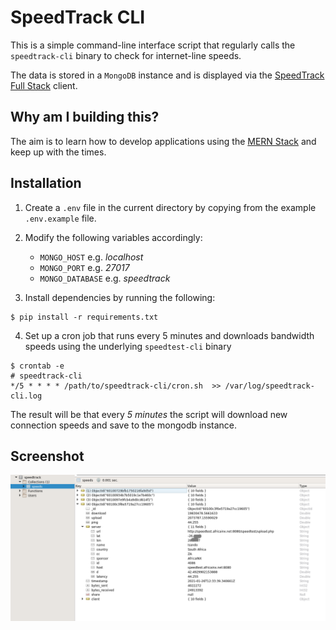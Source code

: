 # SpeedTrack CLI

This is a simple command-line interface script that regularly calls the `speedtrack-cli` binary to check for internet-line speeds.

The data is stored in a `MongoDB` instance and is displayed via the [SpeedTrack Full Stack](https://github.com/gmurambadoro/speedtrack-full-stack) client.

## Why am I building this?

The aim is to learn how to develop applications using the [MERN Stack](https://www.mongodb.com/mern-stack) and keep up with the times.

## Installation

1. Create a `.env` file in the current directory by copying from the example `.env.example` file.
2. Modify the following variables accordingly:

    - `MONGO_HOST` e.g. *localhost*
    - `MONGO_PORT` e.g. *27017*
    - `MONGO_DATABASE` e.g. *speedtrack*

3. Install dependencies by running the following:
   
```
$ pip install -r requirements.txt
```

4. Set up a cron job that runs every 5 minutes and downloads bandwidth speeds using the underlying `speedtest-cli` binary
   
```
$ crontab -e
# speedtrack-cli
*/5 * * * * /path/to/speedtrack-cli/cron.sh  >> /var/log/speedtrack-cli.log
```

The result will be that every *5 minutes* the script will download new connection speeds and save to the mongodb instance.

## Screenshot

![Screenshot](./screenshot.png)
